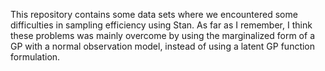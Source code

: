 This repository contains some data sets where we encountered some difficulties in sampling efficiency using Stan. As far as I remember, I think these problems was mainly overcome by using the marginalized form of a GP with a normal observation model, instead of using a latent GP function formulation.
